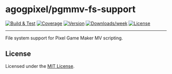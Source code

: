 # agogpixel/pgmmv-fs-support

[![Build & Test](https://github.com/agogpixel/pgmmv-fs-support/actions/workflows/build-and-test.yml/badge.svg)](https://github.com/agogpixel/pgmmv-fs-support/actions/workflows/build-and-test.yml)
[![Coverage](https://img.shields.io/endpoint?url=https://gist.githubusercontent.com/kidthales/8783260504aa23bb1c4dd36f0ba3be01/raw/pgmmv-fs-support__heads_main.json)](https://agogpixel.github.io/pgmmv-fs-support/coverage)
[![Version](https://img.shields.io/npm/v/@agogpixel/pgmmv-fs-support.svg)](https://npmjs.org/package/@agogpixel/pgmmv-fs-support)
[![Downloads/week](https://img.shields.io/npm/dw/@agogpixel/pgmmv-fs-support.svg)](https://npmjs.org/package/@agogpixel/pgmmv-fs-support)
[![License](https://img.shields.io/npm/l/@agogpixel/pgmmv-fs-support.svg)](https://github.com/agogpixel/pgmmv-fs-support/blob/main/LICENSE)

<hr>

File system support for Pixel Game Maker MV scripting.

## License

Licensed under the [MIT License](./LICENSE).
